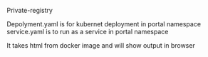 Private-registry 

Depolyment.yaml is for kubernet deployment in portal namespace
service.yaml is to run as a service in portal namespace

It takes html from docker image and will show output in browser 
